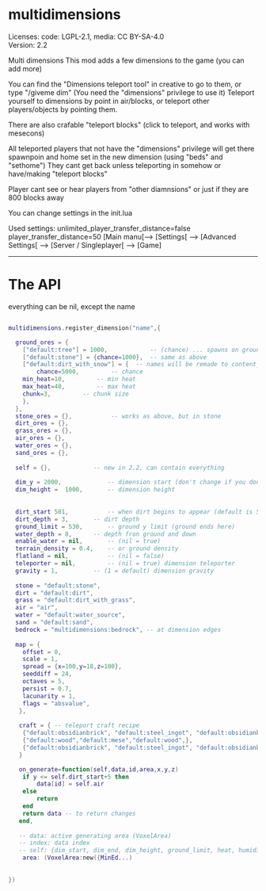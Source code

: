 # multidimensions
Licenses: code: LGPL-2.1, media: CC BY-SA-4.0  
Version: 2.2

Multi dimensions
This mod adds a few dimensions to the game (you can add more)

You can find the "Dimensions teleport tool" in creative to go to them, or type "/giveme dim"
(You need the "dimensions" privilege to use it)
Teleport yourself to dimensions by point in air/blocks, or teleport other players/objects by pointing them.

There are also crafable "teleport blocks" (click to teleport, and works with mesecons)

All teleported players that not have the "dimensions" privilege will get there spawnpoin and home set in the new dimension (using "beds" and "sethome")
They cant get back unless teleporting in somehow or have/making "teleport blocks"

Player cant see or hear players from "other diamnsions" or just if they are 800 blocks away

You can change settings in the init.lua

Used settings:
unlimited_player_transfer_distance=false
player_transfer_distance=50
[Main manu[--> [Settings[ --> [Advanced Settings[ --> [Server / Singleplayer[ --> [Game]


---
# The API

everything can be nil, except the name
```lua

multidimensions.register_dimension("name",{

  ground_ores = {
    ["default:tree"] = 1000,            -- (chance) ... spawns on ground, used by trees, grass, flowers...
    ["default:stone"] = {chance=1000}, 	-- same as above
    ["default:dirt_with_snow"] = {	-- names will be remade to content_id
    	chance=5000,	     -- chance
	min_heat=10,	     -- min heat
	max_heat=40,	     -- max heat
	chunk=3,	     -- chunk size
    },
  },
  stone_ores = {},     	     -- works as above, but in stone
  dirt_ores = {},
  grass_ores = {},
  air_ores = {},
  water_ores = {},
  sand_ores = {},
  
  self = {},		    -- new in 2.2, can contain everything
  
  dim_y = 2000,             -- dimension start (don't change if you don't know what you're doing)
  dim_height =  1000,	    -- dimension height
  
  
  dirt_start 501,           -- when dirt begins to appear (default is 501)
  dirt_depth = 3,	    -- dirt depth
  ground_limit = 530,	    -- ground y limit (ground ends here)
  water_depth = 8,	    -- depth fron ground and down
  enable_water = nil,       -- (nil = true)
  terrain_density = 0.4,    -- or ground density
  flatland = nil,           -- (nil = false)
  teleporter = nil,         -- (nil = true) dimension teleporter
  gravity = 1,		    -- (1 = default) dimension gravity
  
  stone = "default:stone",
  dirt = "default:dirt",
  grass = "default:dirt_with_grass",
  air = "air",
  water = "default:water_source",
  sand = "default:sand",
  bedrock = "multidimensions:bedrock", -- at dimension edges
  
  map = {
    offset = 0,
    scale = 1,
    spread = {x=100,y=18,z=100},
    seeddiff = 24,
    octaves = 5,
    persist = 0.7,
    lacunarity = 1,
    flags = "absvalue",
   },
   
   craft = { -- teleport craft recipe
	{"default:obsidianbrick", "default:steel_ingot", "default:obsidianbrick"},
	{"default:wood","default:mese","default:wood",},
	{"default:obsidianbrick", "default:steel_ingot", "default:obsidianbrick"},
   }

   on_generate=function(self,data,id,area,x,y,z)
	if y <= self.dirt_start+5 then
		data[id] = self.air
	else
		return
	end
	return data -- to return changes
   end,
   
   -- data: active generating area (VoxelArea)
   -- index: data index
   -- self: {dim_start, dim_end, dim_height, ground_limit, heat, humidity, dirt, stone, grass, air, water, sand, bedrock ... and your inputs
    area: (VoxelArea:new({MinEd...)
   
   
})
```
